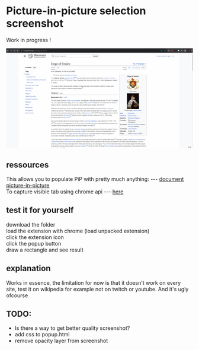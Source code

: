# Picture-in-picture selection screenshot

Work in progress !

![Alt Text](usage.gif)

## ressources

This allows you to populate PiP with pretty much anything: --- [document picture-in-picture](https://wicg.github.io/document-picture-in-picture/)  
To capture visible tab using chrome api --- [here](https://developer.chrome.com/docs/extensions/reference/api/tabs?hl=fr#method-captureVisibleTab)

## test it for yourself

download the folder  
load the extension with chrome (load unpacked extension)  
click the extension icon  
click the popup button  
draw a rectangle and see result

## explanation

Works in essence, the limitation for now is that it doesn't work on every  
site, test it on wikipedia for example not on twitch or youtube.
And it's ugly ofcourse

## TODO:

- Is there a way to get better quality screenshot?
- add css to popup.html
- remove opacity layer from screenshot